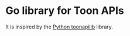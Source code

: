 # Go library for Toon APIs

It is inspired by the [Python toonapilib](https://github.com/costastf/toonapilib) library.
